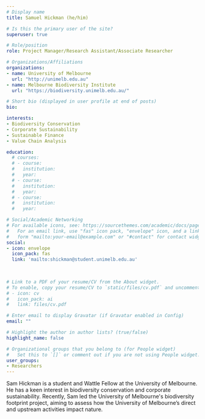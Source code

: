 ```yaml
---
# Display name
title: Samuel Hickman (he/him)

# Is this the primary user of the site?
superuser: true

# Role/position
role: Project Manager/Research Assistant/Associate Researcher

# Organizations/Affiliations
organizations:
- name: University of Melbourne
  url: "http://unimelb.edu.au"
- name: Melbourne Biodiversity Institute
  url: "https://biodiversity.unimelb.edu.au/"

# Short bio (displayed in user profile at end of posts)
bio: 

interests:
- Biodiversity Conservation
- Corporate Sustainability
- Sustainable Finance
- Value Chain Analysis

education:
  # courses:
  # - course:
  #   institution:
  #   year:
  # - course:
  #   institution:
  #   year:
  # - course:
  #   institution:
  #   year:

# Social/Academic Networking
# For available icons, see: https://sourcethemes.com/academic/docs/page-builder/#icons
#   For an email link, use "fas" icon pack, "envelope" icon, and a link in the
#   form "mailto:your-email@example.com" or "#contact" for contact widget.
social:
- icon: envelope
  icon_pack: fas
  link: 'mailto:shickman@student.unimelb.edu.au'

    
  
# Link to a PDF of your resume/CV from the About widget.
# To enable, copy your resume/CV to `static/files/cv.pdf` and uncomment the lines below.
# - icon: cv
#   icon_pack: ai
#   link: files/cv.pdf

# Enter email to display Gravatar (if Gravatar enabled in Config)
email: ""

# Highlight the author in author lists? (true/false)
highlight_name: false

# Organizational groups that you belong to (for People widget)
#   Set this to `[]` or comment out if you are not using People widget.
user_groups:
- Researchers
---
```


Sam Hickman is a student and Wattle Fellow at the University of Melbourne. He has a keen interest in biodiversity conservation and corporate sustainability. Recently, Sam led the University of Melbourne's biodiversity footprint project, aiming to assess how the University of Melbourne’s direct and upstream activities impact nature.